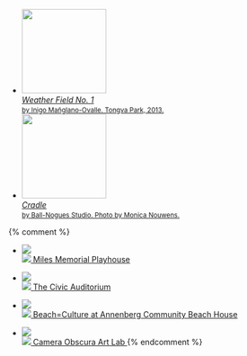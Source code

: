 <ul class="venues">
  <li>
    <a href="https://www.publicartarchive.org/node/72128">
      <span class="image"><img src="/uploads/weather-field-tongva.jpg" height="150" alt="" /></span><br />
      <span class="text">
        <span>
          <em>Weather Field No. 1</em><br />
          <small>by Inigo Mañglano-Ovalle. Tongva Park, 2013.</small>
        </span>
      </span>
    </a>
  </li>
  <li>
    <a href="https://www.publicartarchive.org/node/50713">
      <span class="image"><img src="/assets/images/artsamo.jpg" height="150" alt="" /></span><br />
      <span class="text">
        <span>
          <em>Cradle</em><br />
          <small>by Ball-Nogues Studio. Photo by Monica Nouwens.</small>
        </span>
      </span>
    </a>
  </li>
  <!--
  <li>
    <a href="https://www.publicartarchive.org/node/50624">
      <span class="image"><img src="/assets/images/go-see-art.jpg" height="150" alt="" /></span><br />
      <span class="text">
        <span>
          <em>Wheels</em><br />
          <small>by Anne Marie Karlsen.</small>
        </span>
      </span>
    </a>
  </li>
  -->
</ul>

{% comment %}
* [
    ![](/uploads/milesplayhouse.jpg)  
    ![](/uploads/icon-miles-playhouse.png)
    Miles Memorial Playhouse
  ](/miles-memorial-playhouse/)

* [
    ![](/uploads/civicauditorium.jpg)  
    ![](/uploads/icon-civic-auditorium.png)
    The Civic Auditorium
  ](https://www.smgov.net/departments/ccs/civicauditorium/)

* [
    ![](/uploads/beach-culture.jpg)  
    ![](/uploads/icon-beachhouse.png)
    Beach=Culture at Annenberg Community Beach House
  ](/beach-culture/)

* [
    ![](/uploads/cameraobscura.jpg)  
    ![](/uploads/icon-camera-obscura.png)
    Camera Obscura Art Lab
  ](/camera-obscura-art-lab/)
{% endcomment %}
